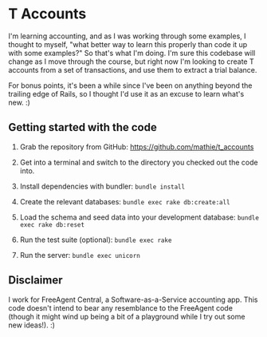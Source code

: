 # T Accounts

I'm learning accounting, and as I was working through some examples, I thought
to myself, "what better way to learn this properly than code it up with some
examples?" So that's what I'm doing. I'm sure this codebase will change as I
move through the course, but right now I'm looking to create T accounts from a
set of transactions, and use them to extract a trial balance.

For bonus points, it's been a while since I've been on anything beyond the
trailing edge of Rails, so I thought I'd use it as an excuse to learn what's
new. :)

## Getting started with the code

1. Grab the repository from GitHub: <https://github.com/mathie/t_accounts>

2. Get into a terminal and switch to the directory you checked out the code
   into.

3. Install dependencies with bundler: `bundle install`

4. Create the relevant databases: `bundle exec rake db:create:all`

5. Load the schema and seed data into your development database:
   `bundle exec rake db:reset`

6. Run the test suite (optional): `bundle exec rake`

7. Run the server: `bundle exec unicorn`

## Disclaimer

I work for FreeAgent Central, a Software-as-a-Service accounting app. This
code doesn't intend to bear any resemblance to the FreeAgent code (though it
might wind up being a bit of a playground while I try out some new ideas!). :)
